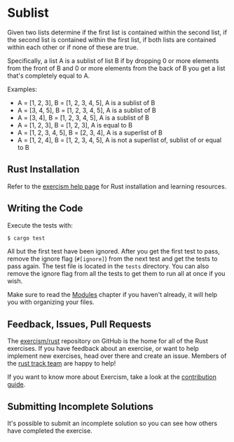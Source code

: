 # Sublist

Given two lists determine if the first list is contained within the second
list, if the second list is contained within the first list, if both lists are
contained within each other or if none of these are true.

Specifically, a list A is a sublist of list B if by dropping 0 or more elements
from the front of B and 0 or more elements from the back of B you get a list
that's completely equal to A.

Examples:

 * A = [1, 2, 3], B = [1, 2, 3, 4, 5], A is a sublist of B
 * A = [3, 4, 5], B = [1, 2, 3, 4, 5], A is a sublist of B
 * A = [3, 4], B = [1, 2, 3, 4, 5], A is a sublist of B
 * A = [1, 2, 3], B = [1, 2, 3], A is equal to B
 * A = [1, 2, 3, 4, 5], B = [2, 3, 4], A is a superlist of B
 * A = [1, 2, 4], B = [1, 2, 3, 4, 5], A is not a superlist of, sublist of or equal to B

## Rust Installation

Refer to the [exercism help page][help-page] for Rust installation and learning
resources.

## Writing the Code

Execute the tests with:

```bash
$ cargo test
```

All but the first test have been ignored.  After you get the first test to
pass, remove the ignore flag (`#[ignore]`) from the next test and get the tests
to pass again.  The test file is located in the `tests` directory.   You can
also remove the ignore flag from all the tests to get them to run all at once
if you wish.

Make sure to read the [Modules](https://doc.rust-lang.org/book/second-edition/ch07-00-modules.html) chapter if you
haven't already, it will help you with organizing your files.

## Feedback, Issues, Pull Requests

The [exercism/rust](https://github.com/exercism/rust) repository on GitHub is the home for all of the Rust exercises. If you have feedback about an exercise, or want to help implement new exercises, head over there and create an issue. Members of the [rust track team](https://github.com/orgs/exercism/teams/rust) are happy to help!

If you want to know more about Exercism, take a look at the [contribution guide](https://github.com/exercism/docs/blob/master/contributing-to-language-tracks/README.md).

[help-page]: http://exercism.io/languages/rust
[modules]: https://doc.rust-lang.org/book/second-edition/ch07-00-modules.html
[cargo]: https://doc.rust-lang.org/book/second-edition/ch14-00-more-about-cargo.html


## Submitting Incomplete Solutions
It's possible to submit an incomplete solution so you can see how others have completed the exercise.
